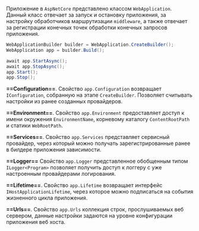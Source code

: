 Приложение в `AspNetCore` представлено классом `WebApplication`. Данный класс отвечает за запуск и остановку приложения, за настройку обработчиков маршрутизации `middleware`,
а также отвечает за регистрации конечных точек обработки конечных запросов приложения.

```c#
WebApplicationBuilder builder = WebApplication.CreateBuilder();
WebApplication app = builder.Build();

await app.StartAsync();
await app.StopAsync();
app.Start();
app.Stop();
```

**==Configuration==**. Свойство `app.Configuration` возвращает `IConfiguration`, собранную на этапе `CreateBuilder`. Позволяет считывать настройки из ранее созданных провайдеров.

**==Environment==**. Свойство `app.Environment` предоставляет доступ к имени окружения `EnvironmentName`, корневому каталогу `ContentRootPath` и статики `WebRootPath`.

**==Services==**. Свойство `app.Services` представляет сервисный провайдер, через который
можно получать зарегистрированные ранее в билдере приложения зависимости.

**==Logger==**  Свойство `app.Logger` представленное обобщенным типом `ILogger<Program>` позволяет получить доступ к логгеру с уже настроенным провайдерами логирования. 

**==Lifetime==**. Свойство `app.Lifetime` возвращает интерфейс `IHostApplicationLifetime`,
через которое можно подписаться на события жизненного цикла приложения.

**==Urls==**. Свойство `app.Urls` коллекция строк, прослушиваемых веб сервером,
данные настройки задаются на уровне конфигурации приложения веб хоста. 